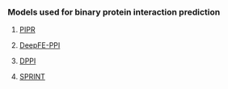 ### Models used for binary protein interaction prediction
1. [PIPR](https://github.com/muhaochen/seq_ppi)  

2. [DeepFE-PPI](https://github.com/xal2019/DeepFE-PPI)  

3. [DPPI](https://github.com/hashemifar/DPPI)  

4. [SPRINT](https://github.com/lucian-ilie/SPRINT) 
